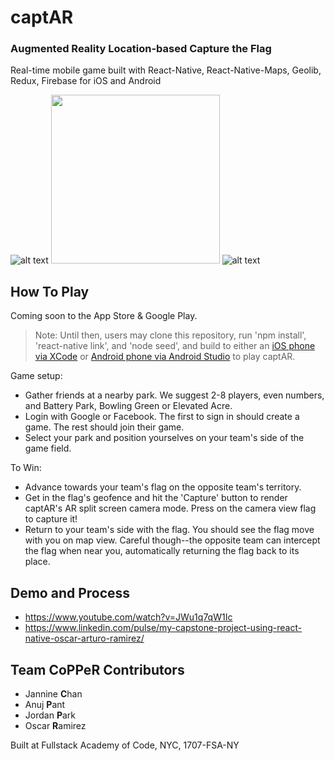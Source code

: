 # captAR

### Augmented Reality Location-based Capture the Flag

Real-time mobile game built with React-Native, React-Native-Maps, Geolib, Redux, Firebase for iOS and Android

![alt text](https://media.giphy.com/media/l1J9qXl8dtAWJXavu/giphy-downsized-large.gif "Login") 
<img src="https://media.giphy.com/media/xT9Igy1QLOQulHyB7W/giphy-downsized-large.gif" width="270"> ![alt text](https://media.giphy.com/media/3ohhwvlz95H4DvbsKQ/giphy-downsized-large.gif "Gameplay")

## How To Play

Coming soon to the App Store & Google Play. 

> Note: Until then, users may clone this repository, run 'npm install', 'react-native link', and 'node seed', and build to either an [iOS phone via XCode](https://developer.apple.com/library/content/documentation/IDEs/Conceptual/AppDistributionGuide/LaunchingYourApponDevices/LaunchingYourApponDevices.html) or [Android phone via Android Studio](https://developer.android.com/studio/run/device.html#connect) to play captAR.

Game setup:

* Gather friends at a nearby park. We suggest 2-8 players, even numbers, and Battery Park, Bowling Green or Elevated Acre.
* Login with Google or Facebook. The first to sign in should create a game. The rest should join their game.
* Select your park and position yourselves on your team's side of the game field.

To Win:

* Advance towards your team's flag on the opposite team's territory.
* Get in the flag's geofence and hit the 'Capture' button to render captAR's AR split screen camera mode. Press on the camera view flag to capture it! 
* Return to your team's side with the flag. You should see the flag move with you on map view. Careful though--the opposite team can intercept the flag when near you, automatically returning the flag back to its place. 

## Demo and Process
* https://www.youtube.com/watch?v=JWu1q7qW1Ic
* https://www.linkedin.com/pulse/my-capstone-project-using-react-native-oscar-arturo-ramirez/

## Team CoPPeR Contributors
- Jannine **C**han
- Anuj **P**ant
- Jordan **P**ark
- Oscar **R**amirez

Built at Fullstack Academy of Code, NYC, 1707-FSA-NY
